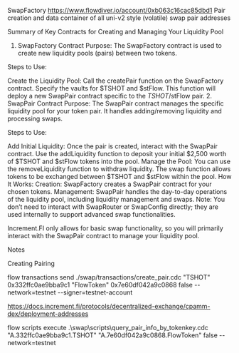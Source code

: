 SwapFactory
https://www.flowdiver.io/account/0xb063c16cac85dbd1
Pair creation and data container of all uni-v2 style (volatile) swap pair addresses

Summary of Key Contracts for Creating and Managing Your Liquidity Pool

1. SwapFactory Contract
   Purpose:
   The SwapFactory contract is used to create new liquidity pools (pairs) between two tokens.

Steps to Use:

Create the Liquidity Pool:
Call the createPair function on the SwapFactory contract.
Specify the vaults for $TSHOT and $stFlow.
This function will deploy a new SwapPair contract specific to the $TSHOT/$stFlow pair. 2. SwapPair Contract
Purpose:
The SwapPair contract manages the specific liquidity pool for your token pair. It handles adding/removing liquidity and processing swaps.

Steps to Use:

Add Initial Liquidity:
Once the pair is created, interact with the SwapPair contract.
Use the addLiquidity function to deposit your initial $2,500 worth of $TSHOT and $stFlow tokens into the pool.
Manage the Pool:
You can use the removeLiquidity function to withdraw liquidity.
The swap function allows tokens to be exchanged between $TSHOT and $stFlow within the pool.
How It Works:
Creation: SwapFactory creates a SwapPair contract for your chosen tokens.
Management: SwapPair handles the day-to-day operations of the liquidity pool, including liquidity management and swaps.
Note: You don’t need to interact with SwapRouter or SwapConfig directly; they are used internally to support advanced swap functionalities.

Increment.FI only allows for basic swap functionality, so you will primarily interact with the SwapPair contract to manage your liquidity pool.

Notes

Creating Pairing

flow transactions send ./swap/transactions/create_pair.cdc "TSHOT" 0x332ffc0ae9bba9c1 "FlowToken" 0x7e60df042a9c0868 false --network=testnet --signer=testnet-account

https://docs.increment.fi/protocols/decentralized-exchange/cpamm-dex/deployment-addresses

flow scripts execute .\swap\scripts\query_pair_info_by_tokenkey.cdc "A.332ffc0ae9bba9c1.TSHOT" "A.7e60df042a9c0868.FlowToken" false --network=testnet
